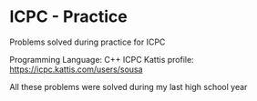 # ICPC - Practice
Problems solved during practice for ICPC

Programming Language: C++
ICPC Kattis profile: https://icpc.kattis.com/users/sousa

All these problems were solved during my last high school year
 
